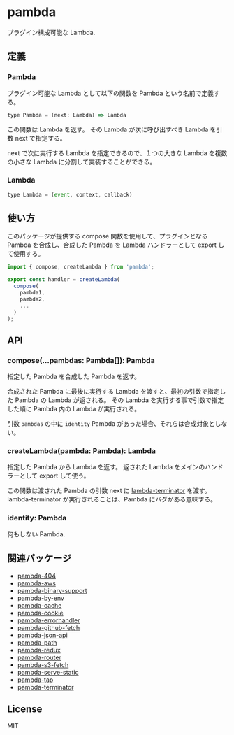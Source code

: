 # pambda

プラグイン構成可能な Lambda.

## 定義

### Pambda

プラグイン可能な Lambda として以下の関数を Pambda という名前で定義する。

``` javascript
type Pambda = (next: Lambda) => Lambda
```

この関数は Lambda を返す。 その Lambda が次に呼び出すべき Lambda を引数 next で指定する。

next で次に実行する Lambda を指定できるので、１つの大きな Lambda を複数の小さな Lambda に分割して実装することができる。

### Lambda

``` javascript
type Lambda = (event, context, callback)
```

## 使い方

このパッケージが提供する compose 関数を使用して、プラグインとなる Pambda を合成し、合成した Pambda を Lambda ハンドラーとして export して使用する。

``` javascript
import { compose, createLambda } from 'pambda';

export const handler = createLambda(
  compose(
    pambda1,
    pambda2,
    ...
  )
);
```

## API

### compose(...pambdas: Pambda[]): Pambda

指定した Pambda を合成した Pambda を返す。

合成された Pambda に最後に実行する Lambda を渡すと、最初の引数で指定した Pambda の Lambda が返される。
その Lambda を実行する事で引数で指定した順に Pambda 内の Lambda が実行される。

引数 `pambdas` の中に `identity` Pambda があった場合、それらは合成対象としない。

### createLambda(pambda: Pambda): Lambda

指定した Pambda から Lambda を返す。
返された Lambda をメインのハンドラーとして export して使う。

この関数は渡された Pambda の引数 next に [lambda-terminator](https://github.com/pambda/lambda-terminator) を渡す。
lambda-terminator が実行されることは、Pambda にバグがある意味する。

### identity: Pambda

何もしない Pambda.

## 関連パッケージ

- [pambda-404](https://github.com/pambda/pambda-404)
- [pambda-aws](https://github.com/pambda/pambda-aws)
- [pambda-binary-support](https://github.com/pambda/pambda-binary-support)
- [pambda-by-env](https://github.com/pambda/pambda-by-env)
- [pambda-cache](https://github.com/pambda/pambda-cache)
- [pambda-cookie](https://github.com/pambda/pambda-cookie)
- [pambda-errorhandler](https://github.com/pambda/pambda-errorhandler)
- [pambda-github-fetch](https://github.com/pambda/pambda-github-fetch)
- [pambda-json-api](https://github.com/pambda/pambda-json-api)
- [pambda-path](https://github.com/pambda/pambda-path)
- [pambda-redux](https://github.com/pambda/pambda-redux)
- [pambda-router](https://github.com/pambda/pambda-router)
- [pambda-s3-fetch](https://github.com/pambda/pambda-s3-fetch)
- [pambda-serve-static](https://github.com/pambda/pambda-serve-static)
- [pambda-tap](https://github.com/pambda/pambda-tap)
- [pambda-terminator](https://github.com/pambda/pambda-terminator)

## License

MIT
